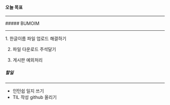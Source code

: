 #### 오늘 목표  
<hr/>
##### BUMOIM
<hr/>
1. 한글이름 파일 업로드 해결하기


2. 파일 다운로드 주석달기 


3. 게시판 예외처리 


##### 할일
<hr/>

- 인턴쉽 일지 쓰기
- TIL 작성 github 올리기